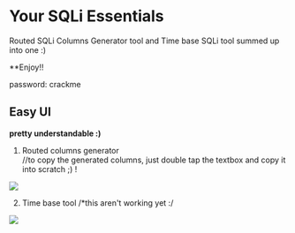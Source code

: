# Your SQLi Essentials
Routed SQLi Columns Generator tool and Time base SQLi tool summed up into one :)

**Enjoy!!

password: crackme

##  Easy UI
**pretty understandable :)**

1. Routed columns generator
<br>//to copy the generated columns, just double tap the textbox and copy it into scratch ;) !
<img src="https://dan1337.altervista.org/images/2.JPG">

2. Time base tool
/*this aren't working yet :/

<img src="https://dan1337.altervista.org/images/1.jpg">


